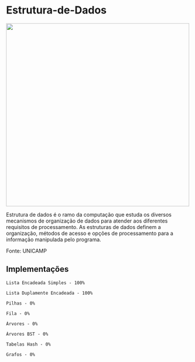 # Estrutura-de-Dados
<img align="center" width="500" src="https://www.luisdev.com.br/wp-content/uploads/2021/04/ESTRUTURA-DE-DADOS-COM-C.png">

Estrutura de dados é o ramo da computação que estuda os diversos mecanismos de organização de dados para atender aos diferentes requisitos de processamento. As estruturas de dados definem a organização, métodos de acesso e opções de processamento para a informação manipulada pelo programa.

Fonte: UNICAMP

## Implementações

```
Lista Encadeada Simples - 100%
```
```
Lista Duplamente Encadeada - 100%
```
```
Pilhas - 0%
```
```
Fila - 0%
```
```
Árvores - 0%
```
```
Árvores BST - 0%
```
```
Tabelas Hash - 0%
```
```
Grafos - 0%
```
